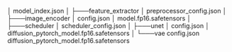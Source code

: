 │   model_index.json
│
├───feature_extractor
│       preprocessor_config.json
│
├───image_encoder
│       config.json
│       model.fp16.safetensors
│
├───scheduler
│       scheduler_config.json
│
├───unet
│       config.json
│       diffusion_pytorch_model.fp16.safetensors
│
└───vae
        config.json
        diffusion_pytorch_model.fp16.safetensors
```

